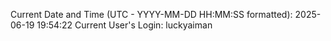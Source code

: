 Current Date and Time (UTC - YYYY-MM-DD HH:MM:SS formatted): 2025-06-19 19:54:22
Current User's Login: luckyaiman
